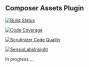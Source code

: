 ## Composer Assets Plugin

[![Build Status](https://travis-ci.org/alavieille/composer-assets.svg?branch=master)](https://travis-ci.org/alavieille/composer-assets)

[![Code Coverage](https://scrutinizer-ci.com/g/alavieille/composer-assets/badges/coverage.png?b=master)](https://scrutinizer-ci.com/g/alavieille/composer-assets/?branch=master)

[![Scrutinizer Code Quality](https://scrutinizer-ci.com/g/alavieille/composer-assets/badges/quality-score.png?b=master)](https://scrutinizer-ci.com/g/alavieille/composer-assets/?branch=master)

[![SensioLabsInsight](https://insight.sensiolabs.com/projects/4d8501fc-e726-40da-869c-5e3f42ed2017/mini.png)](https://insight.sensiolabs.com/projects/4d8501fc-e726-40da-869c-5e3f42ed2017)

In progress ...
